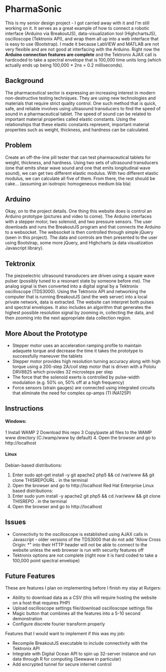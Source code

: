 PharmaSonic
===========
This is my senior design project - I got carried away with it and I'm still working on it. It serves as a great example of how to connect a robotic interface (Arduino via BreakoutJS), data-visualization tool (HighchartsJS), oscilloscope (Tektronix API), and wrap them all up into a web interface that is easy to use (Bootstrap). I made it because LabVIEW and MATLAB are not very flexible and are not good at interfacing with the Arduino. Right now the **Arduino connection features are complete** and the Tektronix AJAX call is hardcoded to take a spectral envelope that is 100,000 time units long (which actually ends up being 100,000 * 2ns = 0.2 milliseconds).
## Background
The pharmaceutical sector is expressing an increasing interest in modern non-destructive testing techniques. They are using new technologies and materials that require strict quality control. One such method that is quick, safe, and reliable involves using ultrasound transducers to find the speed of sound in a pharmaceutical tablet. The speed of sound can be related to important material properties called elastic constants. Using the relationships that these elastic constants represent, important material properties such as weight, thickness, and hardness can be calculated.
## Problem
Create an off-the-line pill tester that can test pharmaceutical tablets for weight, thickness, and hardness. Using two sets of ultrasound transducers (one that emits shear wave sound and one that emits longitudinal wave sound), we can get two different elastic modulus. With two different elastic modulus, we can calculate all five of them. From there, the rest should be cake... (assuming an isotropic homogeneous medium bla bla)
## Arduino
Okay, on to the project details. One thing this website does is control an Arduino prototype (pictures and video to come). The Arduino interfaces with a stepper motor, two solenoid, and two pressure sensors. The user downloads and runs the BreakoutJS program and that connects the Arduino to a websocket. The websocket is then controlled through simple jQuery (seen in this project). The data and controls are then presented to the user using Bootstrap, some more jQuery, and Highcharts (a data visualization Javascript library).
## Tektronix
The piezoelectric ultrasound transducers are driven using a square wave pulser (possibly tuned to a resonant state by someone before me). The analog signal is then converted into a digital signal by a Tektronix oscilloscope (TDS3000). Using the Tektronix API and networking the computer that is running BreakoutJS (and the web server) into a local private network, data is extracted. The website can interpret both pulses and spectral envelopes. It also includes an algorithm that generates the highest possible resolution signal by zooming in, collecting the data, and then zooming into the next appropriate data collection region.
## More About the Prototype
+ Stepper motor uses an acceleration ramping profile to maintain adaquete torque and decrease the time it takes the prototype to successfully maneuver the tablets
+ Stepper motor provides high resolution turning accuracy along with high torque using a 200-step 2A/coil step motor that is driven with a Pololu DRV8825 which provides 32 microsteps per step
+ The force that the solenoid exerts is controlled by pulse-width modulation (e.g. 50% on, 50% off at a high frequency)
+ Force sensors (strain gauges) are connected using integrated circuits that eliminate the need for complex op-amps (TI INA125P)

## Instructions
#### Windows:
1 Install WAMP
2 Download this repo
3 Copy/paste all files to the WAMP www directory (C:/wamp/www by default)
4. Open the browser and go to http://localhost
#### Linux
Debian-based distributions:
1. Enter sudo apt-get install -y git apache2 php5 && cd /var/www && git clone THISREPOURL . in the terminal
2. Open the browser and go to http://localhost
Red Hat Enterprise Linux based distributions:
1. Enter sudo yum install -y apache2 git php5 && cd /var/www && git clone THISREPO . in the terminal
2. Open the browser and go to http://localhost

## Issues
+ Connectivity to the oscilloscope is established using AJAX calls in Javascript - older versions of the TDS3000 that do not add "Allow Cross Origin: *" into their HTTP header will not be able to connect to the website unless the web browser is run with security features off
+ Tektronix options are not complete (right now it is hard coded to take a 100,000 point spectral envelope)

## Future Features
These are features I plan on implementing before I finish my stay at Rutgers:
+ Ability to download data as a CSV (this will require hosting the website on a host that requires PHP)
+ Upload oscilloscope settings file/download oscilloscope settings file
+ Magic button that combines all the features into a 5-10 second demonstration
+ Configure discrete fourier transform properly

Features that I would want to implement if this was my job:
+ Recompile BreakoutJS executable to include connectivity with the Tektronix API
+ Integrate with Digital Ocean API to spin up 32-server instance and run data through R for computing (Seewave in particular)
+ Add encrypted tunnel for secure internet control
